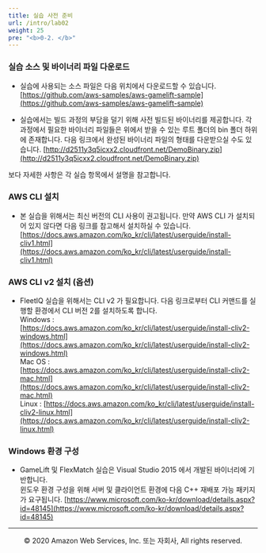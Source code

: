 ```yaml
---
title: 실습 사전 준비
url: /intro/lab02
weight: 25
pre: "<b>0-2. </b>"
---
```


### 실습 소스 및 바이너리 파일 다운로드

* 실습에 사용되는 소스 파일은 다음 위치에서 다운로드할 수 있습니다.    
[https://github.com/aws-samples/aws-gamelift-sample](https://github.com/aws-samples/aws-gamelift-sample)

* 실습에서는 빌드 과정의 부담을 덜기 위해 사전 빌드된 바이너리를 제공합니다. 각 과정에서 필요한 바이너리 파일들은 위에서 받을 수 있는 루트 폴더의 bin 폴더 하위에 존재합니다. 다음 링크에서 완성된 바이너리 파일의 형태를 다운받으실 수도 있습니다.
[http://d2511y3q5icxx2.cloudfront.net/DemoBinary.zip](http://d2511y3q5icxx2.cloudfront.net/DemoBinary.zip)

보다 자세한 사항은 각 실습 항목에서 설명을 참고합니다.


### AWS CLI 설치

* 본 실습을 위해서는 최신 버전의 CLI 사용이 권고됩니다. 만약 AWS CLI 가 설치되어 있지 않다면 다음 링크를 참고해서 설치하실 수 있습니다.    
[https://docs.aws.amazon.com/ko_kr/cli/latest/userguide/install-cliv1.html](https://docs.aws.amazon.com/ko_kr/cli/latest/userguide/install-cliv1.html)

### AWS CLI v2 설치 (옵션)

* FleetIQ 실습을 위해서는 CLI v2 가 필요합니다. 다음 링크로부터 CLI 커맨드를 실행할 환경에서 CLI 버전 2를 설치하도록 합니다.    
Windows : [https://docs.aws.amazon.com/ko_kr/cli/latest/userguide/install-cliv2-windows.html](https://docs.aws.amazon.com/ko_kr/cli/latest/userguide/install-cliv2-windows.html)    
Mac OS : [https://docs.aws.amazon.com/ko_kr/cli/latest/userguide/install-cliv2-mac.html](https://docs.aws.amazon.com/ko_kr/cli/latest/userguide/install-cliv2-mac.html)    
Linux : [https://docs.aws.amazon.com/ko_kr/cli/latest/userguide/install-cliv2-linux.html](https://docs.aws.amazon.com/ko_kr/cli/latest/userguide/install-cliv2-linux.html)


### Windows 환경 구성

* GameLift 및 FlexMatch 실습은 Visual Studio 2015 에서 개발된 바이너리에 기반합니다.    
윈도우 환경 구성을 위해 서버 및 클라이언트 환경에 다음 C++ 재배포 가능 패키지가 요구됩니다.
[https://www.microsoft.com/ko-kr/download/details.aspx?id=48145](https://www.microsoft.com/ko-kr/download/details.aspx?id=48145)

---
<p align="center">
© 2020 Amazon Web Services, Inc. 또는 자회사, All rights reserved.
</p>
